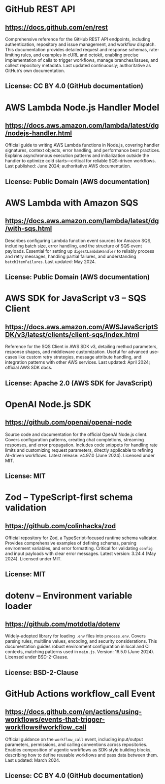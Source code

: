 # GitHub REST API
## https://docs.github.com/en/rest
Comprehensive reference for the GitHub REST API endpoints, including authentication, repository and issue management, and workflow dispatch. This documentation provides detailed request and response schemas, rate-limiting rules, and examples in cURL and octokit, enabling precise implementation of calls to trigger workflows, manage branches/issues, and collect repository metadata. Last updated continuously; authoritative as GitHub’s own documentation.
## License: CC BY 4.0 (GitHub documentation)

# AWS Lambda Node.js Handler Model
## https://docs.aws.amazon.com/lambda/latest/dg/nodejs-handler.html
Official guide to writing AWS Lambda functions in Node.js, covering handler signatures, context objects, error handling, and performance best practices. Explains asynchronous execution patterns and initialization outside the handler to optimize cold starts—critical for reliable SQS-driven workflows. Last published: June 2024; authoritative AWS documentation.
## License: Public Domain (AWS documentation)

# AWS Lambda with Amazon SQS
## https://docs.aws.amazon.com/lambda/latest/dg/with-sqs.html
Describes configuring Lambda function event sources for Amazon SQS, including batch size, error handling, and the structure of SQS event payloads. Essential for setting up `digestLambdaHandler` to reliably process and retry messages, handling partial failures, and understanding `batchItemFailures`. Last updated: May 2024.
## License: Public Domain (AWS documentation)

# AWS SDK for JavaScript v3 – SQS Client
## https://docs.aws.amazon.com/AWSJavaScriptSDK/v3/latest/clients/client-sqs/index.html
Reference for the SQS Client in AWS SDK v3, detailing method parameters, response shapes, and middleware customization. Useful for advanced use-cases like custom retry strategies, message attribute handling, and integration patterns with other AWS services. Last updated: April 2024; official AWS SDK docs.
## License: Apache 2.0 (AWS SDK for JavaScript)

# OpenAI Node.js SDK
## https://github.com/openai/openai-node
Source code and documentation for the official OpenAI Node.js client. Covers configuration patterns, creating chat completions, streaming responses, and error propagation. Includes code snippets for handling rate limits and customizing request parameters, directly applicable to refining AI-driven workflows. Latest release: v4.97.0 (June 2024). Licensed under MIT.
## License: MIT

# Zod – TypeScript-first schema validation
## https://github.com/colinhacks/zod
Official repository for Zod, a TypeScript-focused runtime schema validator. Provides comprehensive examples of defining schemas, parsing environment variables, and error formatting. Critical for validating `config` and input payloads with clear error messages. Latest version: 3.24.4 (May 2024). Licensed under MIT.
## License: MIT

# dotenv – Environment variable loader
## https://github.com/motdotla/dotenv
Widely-adopted library for loading `.env` files into `process.env`. Covers parsing rules, multiline values, encoding, and security considerations. This documentation guides robust environment configuration in local and CI contexts, matching patterns used in `main.js`. Version: 16.5.0 (June 2024). Licensed under BSD-2-Clause.
## License: BSD-2-Clause

# GitHub Actions workflow_call Event
## https://docs.github.com/en/actions/using-workflows/events-that-trigger-workflows#workflow_call
Official guidance on the `workflow_call` event, including input/output parameters, permissions, and calling conventions across repositories. Enables composition of agentic workflows as SDK-style building blocks, describing how to define reusable workflows and pass data between them. Last updated: March 2024.
## License: CC BY 4.0 (GitHub documentation)